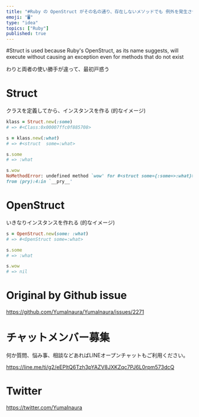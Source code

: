 ```yaml
---
title: "#Ruby の OpenStruct がその名の通り、存在しないメソッドでも 例外を発生させずに実行してしまうので Struct を使う"
emoji: "🖥"
type: "idea"
topics: ["Ruby"]
published: true
---
```


#Struct is used because Ruby's OpenStruct, as its name suggests, will execute without causing an exception even for methods that do not exist


わりと両者の使い勝手が違って、最初戸惑う

# Struct

クラスを定義してから、インスタンスを作る (的なイメージ)

```rb
klass = Struct.new(:some)
# => #<Class:0x00007ffc0f885708>

s = klass.new(:what)
# => #<struct  some=:what>

s.some
# => :what

s.wow
NoMethodError: undefined method `wow' for #<struct some={:some=>:what}>
from (pry):4:in `__pry__'
```
 
# OpenStruct

いきなりインスタンスを作れる (的なイメージ)

```rb
s = OpenStruct.new(some: :what)
# => #<OpenStruct some=:what>

s.some
# => :what

s.wow
# => nil
```


# Original by Github issue

https://github.com/YumaInaura/YumaInaura/issues/2271








<!-- Update From Qiita API -->

# チャットメンバー募集


何か質問、悩み事、相談などあればLINEオープンチャットもご利用ください。

https://line.me/ti/g2/eEPltQ6Tzh3pYAZV8JXKZqc7PJ6L0rpm573dcQ





# Twitter


https://twitter.com/YumaInaura


<!-- Update From Qiita API -->


